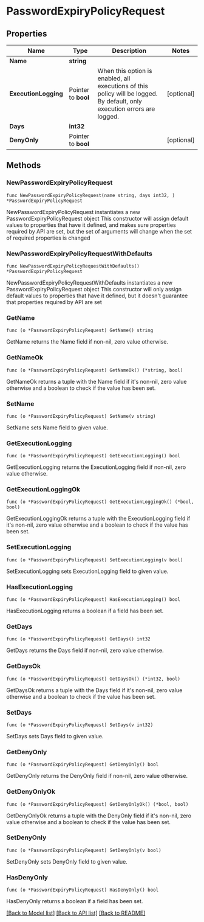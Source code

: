 # PasswordExpiryPolicyRequest

## Properties

Name | Type | Description | Notes
------------ | ------------- | ------------- | -------------
**Name** | **string** |  | 
**ExecutionLogging** | Pointer to **bool** | When this option is enabled, all executions of this policy will be logged. By default, only execution errors are logged. | [optional] 
**Days** | **int32** |  | 
**DenyOnly** | Pointer to **bool** |  | [optional] 

## Methods

### NewPasswordExpiryPolicyRequest

`func NewPasswordExpiryPolicyRequest(name string, days int32, ) *PasswordExpiryPolicyRequest`

NewPasswordExpiryPolicyRequest instantiates a new PasswordExpiryPolicyRequest object
This constructor will assign default values to properties that have it defined,
and makes sure properties required by API are set, but the set of arguments
will change when the set of required properties is changed

### NewPasswordExpiryPolicyRequestWithDefaults

`func NewPasswordExpiryPolicyRequestWithDefaults() *PasswordExpiryPolicyRequest`

NewPasswordExpiryPolicyRequestWithDefaults instantiates a new PasswordExpiryPolicyRequest object
This constructor will only assign default values to properties that have it defined,
but it doesn't guarantee that properties required by API are set

### GetName

`func (o *PasswordExpiryPolicyRequest) GetName() string`

GetName returns the Name field if non-nil, zero value otherwise.

### GetNameOk

`func (o *PasswordExpiryPolicyRequest) GetNameOk() (*string, bool)`

GetNameOk returns a tuple with the Name field if it's non-nil, zero value otherwise
and a boolean to check if the value has been set.

### SetName

`func (o *PasswordExpiryPolicyRequest) SetName(v string)`

SetName sets Name field to given value.


### GetExecutionLogging

`func (o *PasswordExpiryPolicyRequest) GetExecutionLogging() bool`

GetExecutionLogging returns the ExecutionLogging field if non-nil, zero value otherwise.

### GetExecutionLoggingOk

`func (o *PasswordExpiryPolicyRequest) GetExecutionLoggingOk() (*bool, bool)`

GetExecutionLoggingOk returns a tuple with the ExecutionLogging field if it's non-nil, zero value otherwise
and a boolean to check if the value has been set.

### SetExecutionLogging

`func (o *PasswordExpiryPolicyRequest) SetExecutionLogging(v bool)`

SetExecutionLogging sets ExecutionLogging field to given value.

### HasExecutionLogging

`func (o *PasswordExpiryPolicyRequest) HasExecutionLogging() bool`

HasExecutionLogging returns a boolean if a field has been set.

### GetDays

`func (o *PasswordExpiryPolicyRequest) GetDays() int32`

GetDays returns the Days field if non-nil, zero value otherwise.

### GetDaysOk

`func (o *PasswordExpiryPolicyRequest) GetDaysOk() (*int32, bool)`

GetDaysOk returns a tuple with the Days field if it's non-nil, zero value otherwise
and a boolean to check if the value has been set.

### SetDays

`func (o *PasswordExpiryPolicyRequest) SetDays(v int32)`

SetDays sets Days field to given value.


### GetDenyOnly

`func (o *PasswordExpiryPolicyRequest) GetDenyOnly() bool`

GetDenyOnly returns the DenyOnly field if non-nil, zero value otherwise.

### GetDenyOnlyOk

`func (o *PasswordExpiryPolicyRequest) GetDenyOnlyOk() (*bool, bool)`

GetDenyOnlyOk returns a tuple with the DenyOnly field if it's non-nil, zero value otherwise
and a boolean to check if the value has been set.

### SetDenyOnly

`func (o *PasswordExpiryPolicyRequest) SetDenyOnly(v bool)`

SetDenyOnly sets DenyOnly field to given value.

### HasDenyOnly

`func (o *PasswordExpiryPolicyRequest) HasDenyOnly() bool`

HasDenyOnly returns a boolean if a field has been set.


[[Back to Model list]](../README.md#documentation-for-models) [[Back to API list]](../README.md#documentation-for-api-endpoints) [[Back to README]](../README.md)


